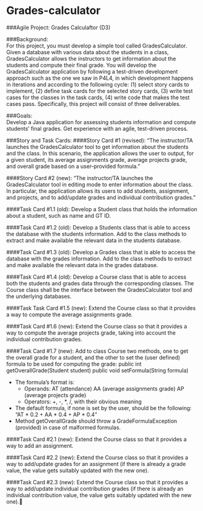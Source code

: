 # Grades-calculator

###Agile Project: Grades Calculaftor (D3)

###Background:	
For this project, you must develop a simple tool called GradesCalculator. Given a database with various data about the students in a class, GradesCalculator allows the instructors to get information about the students and compute their final grade. You will develop the GradesCalculator application by following a test-driven development approach such as the one we saw in P4L4, in which development happens in iterations and according to the following cycle: (1) select story cards to implement, (2) define task cards for the selected story cards, (3) write test cases for the classes in the task cards, (4) write code that makes the test cases pass. Specifically, this project will consist of three deliverables.


###Goals:	
Develop a Java application for assessing students information and compute  students’ final grades.
Get experience with an agile, test-driven process.

###Story and Task Cards:
####Story Card #1 (revised): 
“The instructor/TA launches the GradesCalculator tool to get information about the students and the class. In this scenario, the application allows the user to output, for a given student, its average assignments grade, average projects grade, and overall grade based on a user-provided formula.”

####Story Card #2 (new):
“The instructor/TA launches the GradesCalculator tool in editing mode to enter information about the class. In particular, the application allows its users to add students, assignment, and projects, and to add/update grades and individual contribution grades.”

####Task Card #1.1 (old):
Develop a Student class that holds the information about a student, such as name and GT ID.

####Task Card #1.2 (old):
Develop a Students class that is able to access the database with the students information. Add to the class methods to extract and make available the relevant data in the students database.

####Task Card #1.3 (old):
Develop a Grades class that is able to access the database with the grades information. Add to the class methods to extract and make available the relevant data in the grades database.

####Task Card #1.4 (old): 
Develop a Course class that is able to access both the students and grades data through the corresponding classes. The Course class shall be the interface between the GradesCalculator tool and the underlying databases.

####Task Task Card #1.5 (new):
Extend the Course class so that it provides a way to compute the average assignments grade.

####Task Card #1.6 (new):
Extend the Course class so that it provides a way to compute the average projects grade, taking into account the individual contribution grades.

####Task Card #1.7 (new):
Add to class Course two methods, one to get the overall grade for a student, and the other to set the (user defined) formula to be used for computing the grade:
  public int getOverallGrade(Student student)
  public void setFormula(String formula)
* The formula’s format is:
  - Operands:
    AT (attendance)
    AA (average assignments grade)
    AP (average projects grade)
  - Operators:
    +, -, *, /, with their obvious meaning
* The default formula, if none is set by the user, should be the following:
  “AT * 0.2 + AA * 0.4 + AP * 0.4”
* Method getOverallGrade should throw a GradeFormulaException
 (provided) in case of malformed formulas.
 
####Task Card #2.1 (new):
Extend the Course class so that it provides a way to add an assignment.

####Task Card #2.2 (new): 
Extend the Course class so that it provides a way to add/update grades for an assignment (if there is already a grade value, the value gets suitably updated with the new one).

####Task Card #2.3 (new):
Extend the Course class so that it provides a way to add/update individual contribution grades (if there is already an individual contribution value, the value gets suitably updated with the new one).
